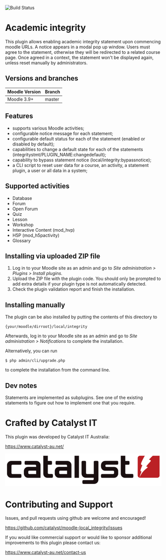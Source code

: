 ![Build Status](https://github.com/catalyst/moodle-local_integrity/actions/workflows/ci.yml/badge.svg?branch=master)

# Academic integrity #

This plugin allows enabling academic integrity statement upon commencing moodle URLs. A notice appears in a modal pop up window.
Users must agree to the statement, otherwise they will be redirected to a related course page. 
Once agreed in a context, the statement won't be displayed again, unless reset manually by administrators.

## Versions and branches ##

| Moodle Version    |  Branch      | 
|-------------------|--------------|
| Moodle 3.9+       | master       | 

## Features ##
                                                      
* supports various Moodle activities;
* configurable notice message for each statement;
* configurable default status for each of the statement (enabled or disabled by default);                           
* capabilities to change a default state for each of the statements (integritystmt/PLUGIN_NAME:changedefault);
* capability to bypass statement notice (local/integrity:bypassnotice);
* a CLI script to reset user data for a course, an activity, a statement plugin, a user or all data in a system;


## Supported activities ##
 * Database
 * Forum
 * Open Forum
 * Quiz
 * Lesson
 * Workshop
 * Interactive Content (mod_hvp)
 * H5P (mod_h5pactivity)
 * Glossary

## Installing via uploaded ZIP file ##

1. Log in to your Moodle site as an admin and go to _Site administration >
   Plugins > Install plugins_.
2. Upload the ZIP file with the plugin code. You should only be prompted to add
   extra details if your plugin type is not automatically detected.
3. Check the plugin validation report and finish the installation.

## Installing manually ##

The plugin can be also installed by putting the contents of this directory to

    {your/moodle/dirroot}/local/integrity

Afterwards, log in to your Moodle site as an admin and go to _Site administration >
Notifications_ to complete the installation.

Alternatively, you can run

    $ php admin/cli/upgrade.php

to complete the installation from the command line.

## Dev notes ##

Statements are implemented as subplugins. See one of the existing statements to figure out how to implement one that you require. 


# Crafted by Catalyst IT

This plugin was developed by Catalyst IT Australia:

https://www.catalyst-au.net/

![Catalyst IT](/pix/catalyst-logo.png?raw=true)

# Contributing and Support

Issues, and pull requests using github are welcome and encouraged!

https://github.com/catalyst/moodle-local_integrity/issues

If you would like commercial support or would like to sponsor additional improvements
to this plugin please contact us:

https://www.catalyst-au.net/contact-us
